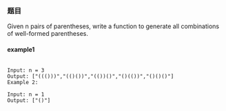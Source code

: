### 题目
Given n pairs of parentheses, write a function to generate all combinations of well-formed parentheses.

#### example1
```

Input: n = 3
Output: ["((()))","(()())","(())()","()(())","()()()"]
Example 2:

Input: n = 1
Output: ["()"]
```
 